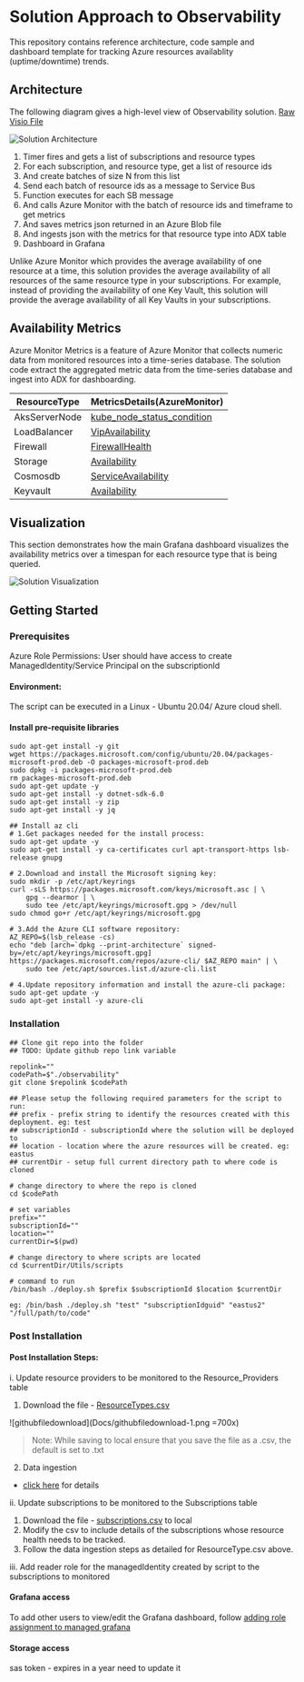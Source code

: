 # Solution Approach to Observability

This repository contains reference architecture, code sample and dashboard template for tracking Azure resources availablity (uptime/downtime) trends.

## Architecture

The following diagram gives a high-level view of Observability solution. [Raw Visio File](Docs/architecture-raw.vsdx)


![Solution Architecture](Docs/architecture.png)

1. Timer fires and gets a list of subscriptions and resource types 
2. For each subscription, and resource type, get a list of resource ids
3. And create batches of size N from this list
4. Send each batch of resource ids as a message to Service Bus
5. Function executes for each SB message 
6. And calls Azure Monitor with the batch of resource ids and timeframe to get metrics 
7. And saves metrics json returned in an Azure Blob file
8. And ingests json with the metrics for that resource type into ADX table
9. Dashboard in Grafana

Unlike Azure Monitor which provides the average availability of one resource at a time, this solution provides the average availability of all resources of the same resource type in your subscriptions. For example, instead of providing the availability of one Key Vault, this solution will provide the average availability of all Key Vaults in your subscriptions.


 

## Availability Metrics

Azure Monitor Metrics is a feature of Azure Monitor that collects numeric data from monitored resources into a time-series database. The solution code extract the aggregated metric data from the time-series database and ingest into ADX for dashboarding.

| ResourceType  	| MetricsDetails(AzureMonitor)                                                                                                                 	|
|---------------	|----------------------------------------------------------------------------------------------------------------------------------------------	|
| AksServerNode 	| [kube_node_status_condition](https://learn.microsoft.com/en-us/azure/azure-monitor/essentials/metrics-supported#microsoftcontainerservicemanagedclusters)   	|
| LoadBalancer  	| [VipAvailability](https://learn.microsoft.com/en-us/azure/azure-monitor/essentials/metrics-supported#microsoftnetworkloadbalancers)           	|
| Firewall      	| [FirewallHealth](https://learn.microsoft.com/en-us/azure/azure-monitor/essentials/metrics-supported#microsoftnetworkazurefirewalls)           	|
| Storage       	| [Availability](https://learn.microsoft.com/en-us/azure/azure-monitor/essentials/metrics-supported#microsoftclassicstoragestorageaccounts)     	|
| Cosmosdb      	| [ServiceAvailability](https://learn.microsoft.com/en-us/azure/azure-monitor/essentials/metrics-supported#microsoftdocumentdbdatabaseaccounts) 	|
| Keyvault      	| [Availability](https://learn.microsoft.com/en-us/azure/azure-monitor/essentials/metrics-supported#microsoftkeyvaultvaults)                    	|

## Visualization
This section demonstrates how the main Grafana dashboard visualizes the availability metrics over a timespan for each resource type that is being queried. 

![Solution Visualization](Docs/visualization.png)

## Getting Started


### Prerequisites
Azure Role Permissions: User should have access to create ManagedIdentity/Service Principal on the subscriptionId

#### Environment:
The script can be executed in a Linux - Ubuntu 20.04/ Azure cloud shell.

#### Install pre-requisite libraries

```sudo apt-get update -y
sudo apt-get install -y git
wget https://packages.microsoft.com/config/ubuntu/20.04/packages-microsoft-prod.deb -O packages-microsoft-prod.deb
sudo dpkg -i packages-microsoft-prod.deb
rm packages-microsoft-prod.deb
sudo apt-get update -y
sudo apt-get install -y dotnet-sdk-6.0
sudo apt-get install -y zip
sudo apt-get install -y jq

## Install az cli
# 1.Get packages needed for the install process:
sudo apt-get update -y
sudo apt-get install -y ca-certificates curl apt-transport-https lsb-release gnupg

# 2.Download and install the Microsoft signing key:
sudo mkdir -p /etc/apt/keyrings
curl -sLS https://packages.microsoft.com/keys/microsoft.asc | \
    gpg --dearmor | \
    sudo tee /etc/apt/keyrings/microsoft.gpg > /dev/null
sudo chmod go+r /etc/apt/keyrings/microsoft.gpg

# 3.Add the Azure CLI software repository:
AZ_REPO=$(lsb_release -cs)
echo "deb [arch=`dpkg --print-architecture` signed-by=/etc/apt/keyrings/microsoft.gpg] https://packages.microsoft.com/repos/azure-cli/ $AZ_REPO main" | \
    sudo tee /etc/apt/sources.list.d/azure-cli.list

# 4.Update repository information and install the azure-cli package:
sudo apt-get update -y
sudo apt-get install -y azure-cli
```

### Installation
```
## Clone git repo into the folder
## TODO: Update github repo link variable

repolink=""
codePath=$"./observability"
git clone $repolink $codePath

## Please setup the following required parameters for the script to run:
## prefix - prefix string to identify the resources created with this deployment. eg: test
## subscriptionId - subscriptionId where the solution will be deployed to
## location - location where the azure resources will be created. eg: eastus
## currentDir - setup full current directory path to where code is cloned

# change directory to where the repo is cloned
cd $codePath

# set variables
prefix=""
subscriptionId=""
location=""
currentDir=$(pwd)

# change directory to where scripts are located
cd $currentDir/Utils/scripts

# command to run
/bin/bash ./deploy.sh $prefix $subscriptionId $location $currentDir

eg: /bin/bash ./deploy.sh "test" "subscriptionIdguid" "eastus2" "/full/path/to/code"
```

### Post Installation
#### Post Installation Steps:
i. Update resource providers to be monitored to the Resource_Providers table
1. Download the file - [ResourceTypes.csv](CSV/ResourceTypes.csv)

![githubfiledownload](Docs/githubfiledownload-1.png =700x)
 > Note: While saving to local ensure that you save the file as a .csv, the default is set to .txt

2. Data ingestion
 - [click here](Markdowns/dataingestion.md) for details

ii. Update subscriptions to be monitored to the Subscriptions table
1.	Download the file - [subscriptions.csv](CSV/subscriptions.csv) to local
2.	Modify the csv to include details of the subscriptions whose resource health needs to be tracked.
3.	Follow the data ingestion steps as detailed for ResourceType.csv above.

iii. Add reader role for the managedIdentity created by script to the subscriptions to monitored

#### Grafana access
To add other users to view/edit the Grafana dashboard, follow [adding role assignment to managed grafana](https://learn.microsoft.com/en-us/azure/managed-grafana/how-to-share-grafana-workspace?tabs=azure-portal)
#### Storage access 
sas token - expires in a year need to update it